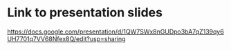 # Link to presentation slides

https://docs.google.com/presentation/d/1QW7SWx8nGUDpo3bA7qZ139qy6UH7701q7VV68Nfex8Q/edit?usp=sharing
